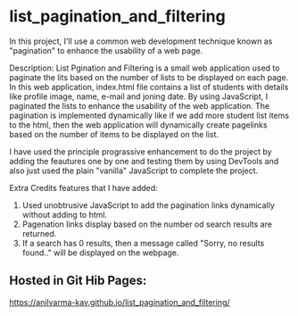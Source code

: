 # list_pagination_and_filtering
In this project, I'll use a common web development technique known as "pagination" to enhance the usability of a web page.

Description: List Pgination and Filtering is a small web application used to paginate the lits based on the 
number of lists to be displayed on each page. In this web application, index.html file contains a list of students with details like profile image, 
name, e-mail and joning date. By using JavaScript, I paginated the lists to enhance the usability of the web application.
The pagination is implemented dynamically like if we add more student list items to the html, then 
the web application will dynamically 
create pagelinks based on the number of items to be displayed on the list.  

I have used the principle prograssive enhancement to do the project by adding the feautures one by one and testing 
them by using DevTools and also just used the plain "vanilla" JavaScript to complete the project.

Extra Credits features that I have added:
1. Used unobtrusive JavaScript to add the pagination links dynamically without adding to html.
2. Pagenation links display based on the number od search results are returned.
3. If a search has 0 results, then a message called "Sorry, no results found.." will be displayed on the webpage.


## Hosted in Git Hib Pages:
https://anilvarma-kav.github.io/list_pagination_and_filtering/
